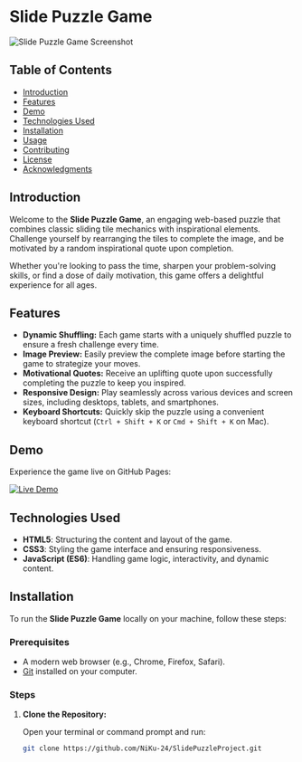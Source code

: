 # Slide Puzzle Game

![Slide Puzzle Game Screenshot](images/screenshot.png)

## Table of Contents

- [Introduction](#introduction)
- [Features](#features)
- [Demo](#demo)
- [Technologies Used](#technologies-used)
- [Installation](#installation)
- [Usage](#usage)
- [Contributing](#contributing)
- [License](#license)
- [Acknowledgments](#acknowledgments)

## Introduction

Welcome to the **Slide Puzzle Game**, an engaging web-based puzzle that combines classic sliding tile mechanics with inspirational elements. Challenge yourself by rearranging the tiles to complete the image, and be motivated by a random inspirational quote upon completion.

Whether you're looking to pass the time, sharpen your problem-solving skills, or find a dose of daily motivation, this game offers a delightful experience for all ages.

## Features

- **Dynamic Shuffling:** Each game starts with a uniquely shuffled puzzle to ensure a fresh challenge every time.
- **Image Preview:** Easily preview the complete image before starting the game to strategize your moves.
- **Motivational Quotes:** Receive an uplifting quote upon successfully completing the puzzle to keep you inspired.
- **Responsive Design:** Play seamlessly across various devices and screen sizes, including desktops, tablets, and smartphones.
- **Keyboard Shortcuts:** Quickly skip the puzzle using a convenient keyboard shortcut (`Ctrl + Shift + K` or `Cmd + Shift + K` on Mac).

## Demo

Experience the game live on GitHub Pages:

[![Live Demo](https://img.shields.io/badge/Live-Demo-green)](https://NiKu-24.github.io/SlidePuzzleProject/)

## Technologies Used

- **HTML5**: Structuring the content and layout of the game.
- **CSS3**: Styling the game interface and ensuring responsiveness.
- **JavaScript (ES6)**: Handling game logic, interactivity, and dynamic content.

## Installation

To run the **Slide Puzzle Game** locally on your machine, follow these steps:

### Prerequisites

- A modern web browser (e.g., Chrome, Firefox, Safari).
- [Git](https://git-scm.com/) installed on your computer.

### Steps

1. **Clone the Repository:**

   Open your terminal or command prompt and run:

   ```bash
   git clone https://github.com/NiKu-24/SlidePuzzleProject.git

